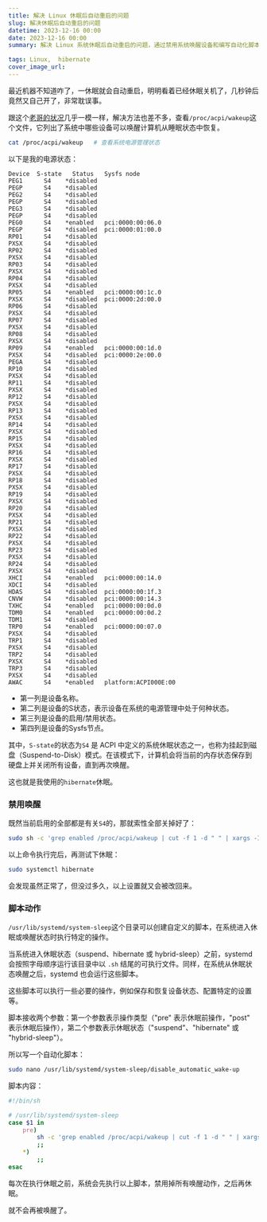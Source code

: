 ```yaml
---
title: 解决 Linux 休眠后自动重启的问题
slug: 解决休眠后自动重启的问题
datetime: 2023-12-16 00:00
date: 2023-12-16 00:00
summary: 解决 Linux 系统休眠后自动重启的问题，通过禁用系统唤醒设备和编写自动化脚本的方法。

tags: Linux,  hibernate
cover_image_url: 
---
```

最近机器不知道咋了，一休眠就会自动重启，明明看着已经休眠关机了，几秒钟后竟然又自己开了，非常耽误事。  

跟这个[老哥的状况](https://www.shuyz.com/posts/fix-linux-wakeup-right-after-suspend/)几乎一模一样，解决方法也差不多，查看`/proc/acpi/wakeup`这个文件，它列出了系统中哪些设备可以唤醒计算机从睡眠状态中恢复。

```bash
cat /proc/acpi/wakeup	# 查看系统电源管理状态
```

以下是我的电源状态：

    Device  S-state   Status   Sysfs node
    PEG1      S4    *disabled
    PEGP      S4    *disabled
    PEG2      S4    *disabled
    PEGP      S4    *disabled
    PEG3      S4    *disabled
    PEGP      S4    *disabled
    PEG0      S4    *enabled   pci:0000:00:06.0
    PEGP      S4    *disabled  pci:0000:01:00.0
    RP01      S4    *disabled
    PXSX      S4    *disabled
    RP02      S4    *disabled
    PXSX      S4    *disabled
    RP03      S4    *disabled
    PXSX      S4    *disabled
    RP04      S4    *disabled
    PXSX      S4    *disabled
    RP05      S4    *enabled   pci:0000:00:1c.0
    PXSX      S4    *disabled  pci:0000:2d:00.0
    RP06      S4    *disabled
    PXSX      S4    *disabled
    RP07      S4    *disabled
    PXSX      S4    *disabled
    RP08      S4    *disabled
    PXSX      S4    *disabled
    RP09      S4    *enabled   pci:0000:00:1d.0
    PXSX      S4    *disabled  pci:0000:2e:00.0
    PEGA      S4    *disabled
    RP10      S4    *disabled
    PXSX      S4    *disabled
    RP11      S4    *disabled
    PXSX      S4    *disabled
    RP12      S4    *disabled
    PXSX      S4    *disabled
    RP13      S4    *disabled
    PXSX      S4    *disabled
    RP14      S4    *disabled
    PXSX      S4    *disabled
    RP15      S4    *disabled
    PXSX      S4    *disabled
    RP16      S4    *disabled
    PXSX      S4    *disabled
    RP17      S4    *disabled
    PXSX      S4    *disabled
    RP18      S4    *disabled
    PXSX      S4    *disabled
    RP19      S4    *disabled
    PXSX      S4    *disabled
    RP20      S4    *disabled
    PXSX      S4    *disabled
    RP21      S4    *disabled
    PXSX      S4    *disabled
    RP22      S4    *disabled
    PXSX      S4    *disabled
    RP23      S4    *disabled
    PXSX      S4    *disabled
    RP24      S4    *disabled
    PXSX      S4    *disabled
    XHCI      S4    *enabled   pci:0000:00:14.0
    XDCI      S4    *disabled
    HDAS      S4    *disabled  pci:0000:00:1f.3
    CNVW      S4    *disabled  pci:0000:00:14.3
    TXHC      S4    *enabled   pci:0000:00:0d.0
    TDM0      S4    *enabled   pci:0000:00:0d.2
    TDM1      S4    *disabled
    TRP0      S4    *enabled   pci:0000:00:07.0
    PXSX      S4    *disabled
    TRP1      S4    *disabled
    PXSX      S4    *disabled
    TRP2      S4    *disabled
    PXSX      S4    *disabled
    TRP3      S4    *disabled
    PXSX      S4    *disabled
    AWAC      S4    *enabled   platform:ACPI000E:00

- 第一列是设备名称。
- 第二列是设备的S状态，表示设备在系统的电源管理中处于何种状态。
- 第三列是设备的启用/禁用状态。
- 第四列是设备的Sysfs节点。

其中，`S-state`的状态为`S4` 是 ACPI 中定义的系统休眠状态之一，也称为挂起到磁盘（Suspend-to-Disk）模式。在该模式下，计算机会将当前的内存状态保存到硬盘上并关闭所有设备，直到再次唤醒。

这也就是我使用的`hibernate`休眠。  



### 禁用唤醒

既然当前启用的全部都是有关`S4`的，那就索性全部关掉好了：

```bash
sudo sh -c 'grep enabled /proc/acpi/wakeup | cut -f 1 -d " " | xargs -I {} sh -c "echo {} > /proc/acpi/wakeup"' # 禁用所有唤醒
```

以上命令执行完后，再测试下休眠：

```bash
sudo systemctl hibernate
```

会发现虽然正常了，但没过多久，以上设置就又会被改回来。



### 脚本动作

`/usr/lib/systemd/system-sleep`这个目录可以创建自定义的脚本，在系统进入休眠或唤醒状态时执行特定的操作。

当系统进入休眠状态（suspend、hibernate 或 hybrid-sleep）之前，systemd 会按照字母顺序运行该目录中以 `.sh` 结尾的可执行文件。同样，在系统从休眠状态唤醒之后，systemd 也会运行这些脚本。

这些脚本可以执行一些必要的操作，例如保存和恢复设备状态、配置特定的设置等。

脚本接收两个参数：第一个参数表示操作类型（"pre" 表示休眠前操作，"post" 表示休眠后操作），第二个参数表示休眠状态（"suspend"、"hibernate" 或 "hybrid-sleep"）。

所以写一个自动化脚本：

```bash
sudo nano /usr/lib/systemd/system-sleep/disable_automatic_wake-up
```

脚本内容：

```bash
#!/bin/sh

# /usr/lib/systemd/system-sleep
case $1 in
    pre)
        sh -c 'grep enabled /proc/acpi/wakeup | cut -f 1 -d " " | xargs -I {} sh -c "echo {} > /proc/acpi/wakeup"' # 禁用所有唤醒
        ;;
    *)
        ;;
esac
```

每次在执行休眠之前，系统会先执行以上脚本，禁用掉所有唤醒动作，之后再休眠。

就不会再被唤醒了。